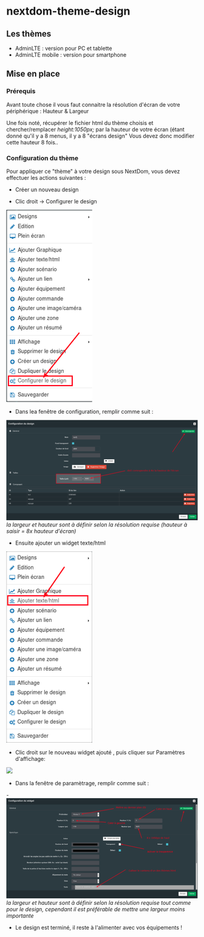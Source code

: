 # nextdom-theme-design

## Les thèmes

- AdminLTE : version pour PC et tablette
- AdminLTE mobile : version pour smartphone

## Mise en place

### Prérequis

Avant toute chose il vous faut connaitre la résolution d'écran de votre périphérique : Hauteur & Largeur

Une fois noté, récupérer le fichier html du thème choisis et chercher/remplacer *height:1050px;* par la hauteur  de votre écran (étant donné qu'il y a 8 menus, il y a 8 "écrans design" Vous devez donc modifier cette hauteur 8 fois..

### Configuration du thème

Pour appliquer ce "thème" à votre design sous NextDom, vous devez effectuer les actions suivantes :

- Créer un nouveau design

- Clic droit -> Configurer  le design

![](doc/images/configurer_design.png)

- Dans lea fenêtre de configuration, remplir comme suit :

![](doc/images/configuration_design.png)
*la largeur et hauteur sont à définir selon la résolution requise (hauteur à saisir = 8x hauteur d'écran)*

- Ensuite ajouter un widget texte/html

![](doc/images/ajouter_widget_text_html.png)

- Clic droit sur le nouveau widget ajouté , puis cliquer sur Paramètres d'affichage:

![](doc/images/paramètre_widget_text_html.png)

- Dans la fenêtre de paramètrage, remplir comme suit :

-![](doc/images/edition_widget_text_html.png)
*la largeur et hauteur sont à définir selon la résolution requise tout comme pour le design, cependant il est préférable de mettre une largeur moins importante*

- Le design est terminé, il reste à l'alimenter avec vos équipements !